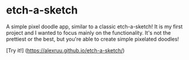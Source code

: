 # etch-a-sketch

A simple pixel doodle app, similar to a classic etch-a-sketch! 
It is my first project and I wanted to focus mainly on the functionality. It's not the prettiest or the best, but 
you're able to create simple pixelated doodles!

[Try it!] (https://alexruu.github.io/etch-a-sketch/)
